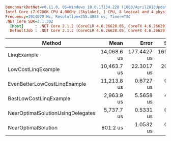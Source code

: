 ``` ini

BenchmarkDotNet=v0.11.0, OS=Windows 10.0.17134.228 (1803/April2018Update/Redstone4)
Intel Core i7-6700K CPU 4.00GHz (Skylake), 1 CPU, 8 logical and 4 physical cores
Frequency=3914070 Hz, Resolution=255.4885 ns, Timer=TSC
.NET Core SDK=2.1.302
  [Host]     : .NET Core 2.1.2 (CoreCLR 4.6.26628.05, CoreFX 4.6.26629.01), 64bit RyuJIT
  DefaultJob : .NET Core 2.1.2 (CoreCLR 4.6.26628.05, CoreFX 4.6.26629.01), 64bit RyuJIT


```
|                            Method |        Mean |       Error |      StdDev | Scaled | ScaledSD |     Gen 0 | Allocated |
|---------------------------------- |------------:|------------:|------------:|-------:|---------:|----------:|----------:|
|                       LinqExample | 14,068.6 us | 177.4427 us | 165.9800 us |  17.56 |     0.20 | 1828.1250 | 7680000 B |
|                LowCostLinqExample | 10,463.7 us |  22.3017 us |  20.8610 us |  13.06 |     0.03 |  671.8750 | 2880000 B |
|      EvenBetterLowCostLinqExample | 11,213.8 us |   0.6727 us |   0.5963 us |  14.00 |     0.02 |         - |       0 B |
|            BestLowCostLinqExample |  2,963.9 us |   5.5658 us |   4.9340 us |   3.70 |     0.01 |         - |       0 B |
| NearOptimalSolutionUsingDelegates |  5,737.7 us |   0.5331 us |   0.4986 us |   7.16 |     0.01 |         - |       0 B |
|               NearOptimalSolution |    801.2 us |   1.0532 us |   0.9851 us |   1.00 |     0.00 |         - |       0 B |
